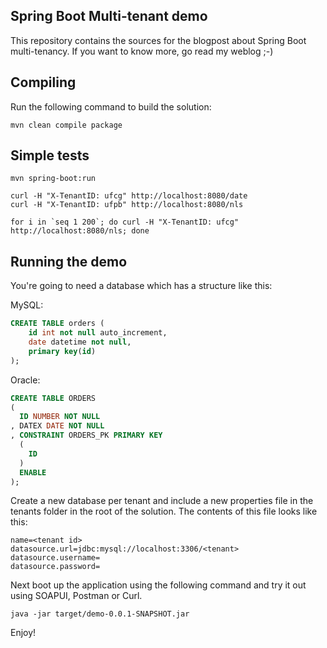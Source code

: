 Spring Boot Multi-tenant demo
-----------------------------
This repository contains the sources for the blogpost about Spring Boot multi-tenancy.
If you want to know more, go read my weblog ;-)

## Compiling
Run the following command to build the solution:

```
mvn clean compile package
```

## Simple tests

```
mvn spring-boot:run

curl -H "X-TenantID: ufcg" http://localhost:8080/date
curl -H "X-TenantID: ufpb" http://localhost:8080/nls

for i in `seq 1 200`; do curl -H "X-TenantID: ufcg" http://localhost:8080/nls; done
```


## Running the demo
You're going to need a database which has a structure like this:

MySQL:
```sql
CREATE TABLE orders (
    id int not null auto_increment,
    date datetime not null,
    primary key(id)
);
```
Oracle:
```sql
CREATE TABLE ORDERS 
(
  ID NUMBER NOT NULL 
, DATEX DATE NOT NULL 
, CONSTRAINT ORDERS_PK PRIMARY KEY 
  (
    ID 
  )
  ENABLE 
);
```

Create a new database per tenant and include a new properties file
in the tenants folder in the root of the solution.
The contents of this file looks like this:

```
name=<tenant id>
datasource.url=jdbc:mysql://localhost:3306/<tenant>
datasource.username=
datasource.password=
```

Next boot up the application using the following command and try it out using SOAPUI, Postman or Curl.

```
java -jar target/demo-0.0.1-SNAPSHOT.jar
```

Enjoy!